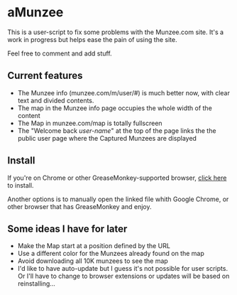 # aMunzee #

This is a user-script to fix some problems with the Munzee.com site. It's a work in progress but helps ease the pain of using the site.

Feel free to comment and add stuff.

## Current features ##

* The Munzee info (munzee.com/m/user/#) is much better now, with clear text and divided contents.
* The map in the Munzee info page occupies the whole width of the content
* The Map in munzee.com/map is totally fullscreen
* The "Welcome back *user-name*" at the top of the page links the the public user page where the Captured Munzees are displayed


## Install ##

If you're on Chrome or other GreaseMonkey-supported browser, [click here](https://github.com/carlosefonseca/aMunzee/raw/master/amunzee.user.js) to install.


Another options is to manually open the linked file whith Google Chrome, or other browser that has GreaseMonkey and enjoy.




## Some ideas I have for later ##
* Make the Map start at a position defined by the URL
* Use a different color for the Munzees already found on the map
* Avoid downloading all 10K munzees to see the map
* I'd like to have auto-update but I guess it's not possible for user scripts. Or I'll have to change to browser extensions or updates will be based on reinstalling…